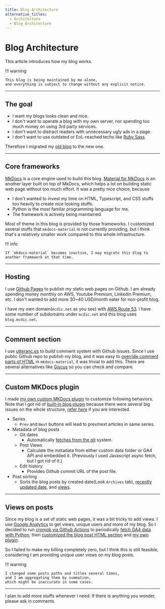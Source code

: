 ```yaml
---
title: Blog Architecture
alternative_titles:
  - Architecture
  - Blog Architecture
---
```


# Blog Architecture

This article introduces how my blog works.

!!! warning

    This blog is being maintained by me alone,
    and everything is subject to change without any explicit notice.

---

## The goal

- I want my blogs looks clean and nice.
- I don't want to operate a blog with my own server, nor spending too much money on using 3rd party services.
- I don't want to distract readers with unnecessary ugly ads in a page.
- I don't want to use outdated or EoL-reached techs like [Ruby Sass](https://sass-lang.com/ruby-sass/).

Therefore I migrated my [old blog](https://github.com/McDic/BlogV1) to the new one.

---

## Core frameworks

[MkDocs](https://www.mkdocs.org/) is a core engine used to build this blog.
[Material for MkDocs](https://squidfunk.github.io/mkdocs-material/) is an another layer built on top of MkDocs, which helps a lot on building static web page without too much effort.
It was a pretty nice choice, because

- I don't wanted to invest my time on HTML, Typescript, and CSS stuffs too heavily to create nice looking stuffs.
- Python is the most familar programming language for me.
- The framework is actively being maintained.

Most of theme in this blog is provided by those frameworks.
I customized several stuffs that `mkdocs-material` is not currently providing,
but I think that's a relatively smaller work compared to this whole infrastructure.

!!! info

    If `mkdocs-material` becomes inactive, I may migrate this blog to another framework at that time.

---

## Hosting

I use [Github Pages](https://pages.github.com/) to publish my static web pages on Github.
I am already spending money monthly on AWS, Youtube Premium, Linkedin Premium, etc.
I don't wanted to add more 30~40 USD/month eater for non-profit blog.

I have my own domain(`mcdic.net` as you see) with [AWS Route 53](https://aws.amazon.com/route53).
I have some number of subdomains under `mcdic.net` and this blog uses `blog.mcdic.net`.

---

## Comment section

I use [utteranc.es](https://utteranc.es) to build comment system with Github Issues.
Since I use public Github repo to publish my blog,
and it was easy to [override comment parts of HTML](https://squidfunk.github.io/mkdocs-material/setup/adding-a-comment-system/) in `mkdocs-material`,
it was trivial to add this.
There are several alternatives like [Giscus](https://github.com/giscus/giscus) so you can check and compare.

---

## Custom MKDocs plugin

I made [my own custom MKDocs plugin](https://github.com/McDic/BlogV2/tree/master/custom_plugin_blog) to customize following behaviors.
Note that I got rid of [built-in blog plugin](https://squidfunk.github.io/mkdocs-material/plugins/blog/) because there were several big issues on the whole structure, [refer here](https://github.com/squidfunk/mkdocs-material/issues/6647) if you are interested.

- Series
    - `Prev` and `Next` buttons will lead to prev/next articles in same series.
- Metadata of blog posts
    - Git dates
        - Automatically [fetches from the git](https://stackoverflow.com/questions/11533199/how-to-find-the-commit-in-which-a-given-file-was-added) system.
    - Post Views
        - Calculate the metadata from either custom data folder or GA4 API and embedded it.
        (Previously I used Javascript async fetch, but I got rid of it.)
    - Edit history
        - Provides Github commit URL of the post file.
- Post sorting
    - Sorts the blog posts by created date(Look `Archives` tab),
    [recently updated date](../sorted/recent), and [views](../sorted/most_viewed).

---

## Views on posts

Since my blog is a set of static web pages, it was a bit tricky to add views.
I use [Google Analytics](https://analytics.google.com/) to get views, unique users and more of my blog.
So I decided to run [cronjob via Github Actions](https://docs.github.com/en/actions/using-workflows/events-that-trigger-workflows#schedule) to periodically [fetch GA4 data with Python](https://github.com/googleapis/google-cloud-python/tree/main/packages/google-analytics-data),
then [customized the blog post HTML section](https://squidfunk.github.io/mkdocs-material/customization/#extending-the-theme) and [my own plugin](#custom-mkdocs-plugin).

So I failed to make my billing completely zero, but I think this is still feasible, considering I am providing unique user views on my blog posts.

!!! warning

    I changed some posts paths and titles several times,
    and I am aggregating them by summation,
    which might be inaccurate in some cases.

---

I plan to add more stuffs whenever I need.
If there is anything you wonder, please ask in comments.
